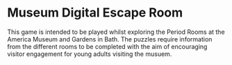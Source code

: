 # Museum Digital Escape Room 

This game is intended to be played whilst exploring the Period Rooms at the America Museum and Gardens in Bath. The puzzles require information from the different rooms to be completed with the aim of encouraging visitor engagement for young adults visiting the musuem. 
